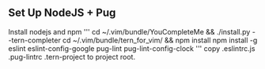 ## Set Up NodeJS + Pug
Install nodejs and npm
'''
cd ~/.vim/bundle/YouCompleteMe && ./install.py --tern-completer
cd ~/.vim/bundle/tern_for_vim/ && npm install
npm install -g eslint eslint-config-google pug-lint pug-lint-config-clock
'''
copy .eslintrc.js .pug-lintrc .tern-project to project root.
